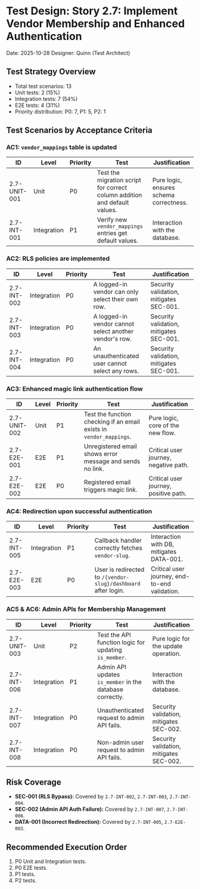 # Test Design: Story 2.7: Implement Vendor Membership and Enhanced Authentication

Date: 2025-10-28
Designer: Quinn (Test Architect)

## Test Strategy Overview

- Total test scenarios: 13
- Unit tests: 2 (15%)
- Integration tests: 7 (54%)
- E2E tests: 4 (31%)
- Priority distribution: P0: 7, P1: 5, P2: 1

## Test Scenarios by Acceptance Criteria

### AC1: `vendor_mappings` table is updated

| ID            | Level       | Priority | Test                                                                    | Justification                                    |
| ------------- | ----------- | -------- | ----------------------------------------------------------------------- | ------------------------------------------------ |
| 2.7-UNIT-001  | Unit        | P0       | Test the migration script for correct column addition and default values. | Pure logic, ensures schema correctness.          |
| 2.7-INT-001   | Integration | P1       | Verify new `vendor_mappings` entries get default values.                  | Interaction with the database.                   |

### AC2: RLS policies are implemented

| ID            | Level       | Priority | Test                                                                    | Justification                                    |
| ------------- | ----------- | -------- | ----------------------------------------------------------------------- | ------------------------------------------------ |
| 2.7-INT-002   | Integration | P0       | A logged-in vendor can only select their own row.                         | Security validation, mitigates SEC-001.          |
| 2.7-INT-003   | Integration | P0       | A logged-in vendor cannot select another vendor's row.                  | Security validation, mitigates SEC-001.          |
| 2.7-INT-004   | Integration | P0       | An unauthenticated user cannot select any rows.                           | Security validation, mitigates SEC-001.          |

### AC3: Enhanced magic link authentication flow

| ID            | Level       | Priority | Test                                                                    | Justification                                    |
| ------------- | ----------- | -------- | ----------------------------------------------------------------------- | ------------------------------------------------ |
| 2.7-UNIT-002  | Unit        | P1       | Test the function checking if an email exists in `vendor_mappings`.       | Pure logic, core of the new flow.                |
| 2.7-E2E-001   | E2E         | P1       | Unregistered email shows error message and sends no link.               | Critical user journey, negative path.            |
| 2.7-E2E-002   | E2E         | P0       | Registered email triggers magic link.                                   | Critical user journey, positive path.            |

### AC4: Redirection upon successful authentication

| ID            | Level       | Priority | Test                                                                    | Justification                                    |
| ------------- | ----------- | -------- | ----------------------------------------------------------------------- | ------------------------------------------------ |
| 2.7-INT-005   | Integration | P1       | Callback handler correctly fetches `vendor-slug`.                         | Interaction with DB, mitigates DATA-001.         |
| 2.7-E2E-003   | E2E         | P0       | User is redirected to `/{vendor-slug}/dashboard` after login.           | Critical user journey, end-to-end validation.    |

### AC5 & AC6: Admin APIs for Membership Management

| ID            | Level       | Priority | Test                                                                    | Justification                                    |
| ------------- | ----------- | -------- | ----------------------------------------------------------------------- | ------------------------------------------------ |
| 2.7-UNIT-003  | Unit        | P2       | Test the API function logic for updating `is_member`.                   | Pure logic for the update operation.             |
| 2.7-INT-006   | Integration | P1       | Admin API updates `is_member` in the database correctly.                | Interaction with the database.                   |
| 2.7-INT-007   | Integration | P0       | Unauthenticated request to admin API fails.                             | Security validation, mitigates SEC-002.          |
| 2.7-INT-008   | Integration | P0       | Non-admin user request to admin API fails.                              | Security validation, mitigates SEC-002.          |

## Risk Coverage

- **SEC-001 (RLS Bypass):** Covered by `2.7-INT-002`, `2.7-INT-003`, `2.7-INT-004`.
- **SEC-002 (Admin API Auth Failure):** Covered by `2.7-INT-007`, `2.7-INT-008`.
- **DATA-001 (Incorrect Redirection):** Covered by `2.7-INT-005`, `2.7-E2E-003`.

## Recommended Execution Order

1.  P0 Unit and Integration tests.
2.  P0 E2E tests.
3.  P1 tests.
4.  P2 tests.

